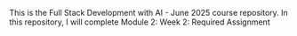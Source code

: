 This is the Full Stack Development with AI - June 2025 course repository.
In this repository, I will complete Module 2: Week 2: Required Assignment